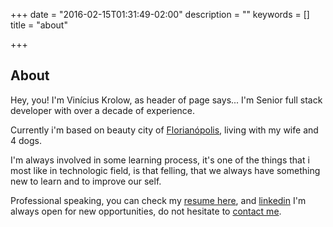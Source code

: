 +++
date = "2016-02-15T01:31:49-02:00"
description = ""
keywords = []
title = "about"

+++
## About

Hey, you! I'm Vinícius Krolow, as header of page says... I'm Senior full stack developer with over a decade of experience.

Currently i'm based on beauty city of [Florianópolis](https://www.google.com.br/search?q=florianopolis&espv=2&biw=1920&bih=938&source=lnms&tbm=isch&sa=X&ved=0ahUKEwjE-Ifyu5vLAhVIjZAKHe1RBDwQ_AUIBygC#tbm=isch&q=florianopolis+praias), living with my wife and 4 dogs.

I'm always involved in some learning process, it's one of the things that i most like in technologic field, is that felling, that we always have something new to learn and to improve our self.

Professional speaking, you can check my [resume here](https://github.com/krolow/cv), and [linkedin](https://us.linkedin.com/in/krolow) I'm always open for new opportunities, do not hesitate to [contact me](mailto:krolow@gmail.com).
